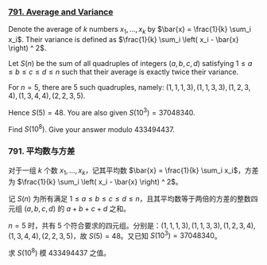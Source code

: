 ### [791. Average and Variance](https://pe.xiaoyaowudi.com/problem=791)

Denote the average of $k$ numbers $x_1, ..., x_k$ by $\bar{x} = \frac{1}{k} \sum_i x_i$. Their variance is defined as $\frac{1}{k} \sum_i \left( x_i - \bar{x} \right) ^ 2$.

Let $S(n)$ be the sum of all quadruples of integers $(a,b,c,d)$ satisfying $1 \leq a \leq b \leq c \leq d \leq n$ such that their average is exactly twice their variance.

For $n=5$, there are $5$ such quadruples, namely: $(1, 1, 1, 3), (1, 1, 3, 3), (1, 2, 3, 4), (1, 3, 4, 4), (2, 2, 3, 5)$.

Hence $S(5)=48$. You are also given $S(10^3)=37048340$.

Find $S(10^8)$. Give your answer modulo $433494437$.

### 791. 平均数与方差

对于一组 $k$ 个数 $x_1, ..., x_k$，记其平均数 $\bar{x} = \frac{1}{k} \sum_i x_i$，方差为 $\frac{1}{k} \sum_i \left( x_i - \bar{x} \right) ^ 2$。

记 $S(n)$ 为所有满足 $1 \leq a \leq b \leq c \leq d \leq n$，且其平均数等于两倍的方差的整数四元组 $(a,b,c,d)$ 的 $a + b + c + d$ 之和。

$n = 5$ 时，共有 $5$ 个符合要求的四元组。分别是：$(1, 1, 1, 3), (1, 1, 3, 3), (1, 2, 3, 4), (1, 3, 4, 4), (2, 2, 3, 5)$，故 $S(5)=48$。又已知 $S(10^3)=37048340$。

求 $S(10^8)$ 模 $433494437$ 之值。
